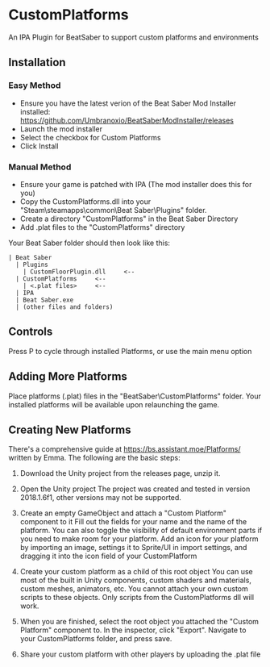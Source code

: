 # CustomPlatforms
An IPA Plugin for BeatSaber to support custom platforms and environments

## Installation
### Easy Method

* Ensure you have the latest verion of the Beat Saber Mod Installer installed: https://github.com/Umbranoxio/BeatSaberModInstaller/releases
* Launch the mod installer
* Select the checkbox for Custom Platforms
* Click Install

### Manual Method

* Ensure your game is patched with IPA (The mod installer does this for you)
* Copy the CustomPlatforms.dll into your "Steam\steamapps\common\Beat Saber\Plugins" folder.
* Create a directory "CustomPlatforms" in the Beat Saber Directory
* Add .plat files to the "CustomPlatforms" directory

Your Beat Saber folder should then look like this:

```
| Beat Saber
  | Plugins
    | CustomFloorPlugin.dll     <-- 
  | CustomPlatforms		<--
    | <.plat files>		<--
  | IPA
  | Beat Saber.exe
  | (other files and folders)
```

## Controls

Press P to cycle through installed Platforms, or use the main menu option

## Adding More Platforms

Place platforms (.plat) files in the "BeatSaber\CustomPlatforms" folder.
Your installed platforms will be available upon relaunching the game.

## Creating New Platforms

There's a comprehensive guide at https://bs.assistant.moe/Platforms/ written by Emma. The following are the basic steps:

1. Download the Unity project from the releases page, unzip it.

2. Open the Unity project
The project was created and tested in version 2018.1.6f1, other versions may not be supported.

3. Create an empty GameObject and attach a "Custom Platform" component to it
Fill out the fields for your name and the name of the platform.  You can also toggle the visibility of default environment parts if you need to make room for your platform.
Add an icon for your platform by importing an image, settings it to Sprite/UI in import settings, and dragging it into the icon field of your CustomPlatform

4. Create your custom platform as a child of this root object
You can use most of the built in Unity components, custom shaders and materials, custom meshes, animators, etc.
You cannot attach your own custom scripts to these objects. Only scripts from the CustomPlatforms dll will work.

5. When you are finished, select the root object you attached the "Custom Platform" component to.
In the inspector, click "Export". Navigate to your CustomPlatforms folder, and press save.

6. Share your custom platform with other players by uploading the .plat file
